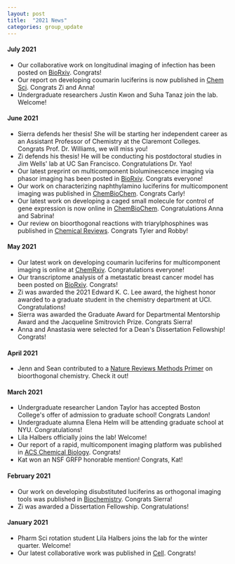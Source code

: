 ```yaml
---
layout: post
title:  "2021 News"
categories: group_update
---
```


#### July 2021
- Our collaborative work on longitudinal imaging of infection has been posted on [BioRxiv](https://www.biorxiv.org/content/10.1101/2021.08.17.456698v1). Congrats!
- Our report on developing coumarin luciferins is now published in [Chem Sci](https://pubs.rsc.org/en/content/articlehtml/2021/sc/d1sc03114g). Congrats Zi and Anna!
- Undergraduate researchers Justin Kwon and Suha Tanaz join the lab. Welcome!

#### June 2021
- Sierra defends her thesis! She will be starting her independent career as an Assistant Professor of Chemistry at the Claremont Colleges. Congrats Prof. Dr. Williams, we will miss you!
- Zi defends his thesis! He will be conducting his postdoctoral studies in Jim Wells' lab at UC San Francisco. Congratulations Dr. Yao!
- Our latest preprint on multicomponent bioluminescence imaging via phasor imaging has been posted in [BioRxiv](https://www.biorxiv.org/content/10.1101/2021.06.18.448905v1). Congrats everyone!
- Our work on characterizing naphthylamino luciferins for multicomponent imaging was published in [ChemBioChem](https://chemistry-europe.onlinelibrary.wiley.com/doi/abs/10.1002/cbic.202100202). Congrats Carly!
- Our latest work on developing a caged small molecule for control of gene expression is now online in [ChemBioChem](https://chemistry-europe.onlinelibrary.wiley.com/doi/full/10.1002/cbic.202100158). Congratulations Anna and Sabrina!
- Our review on bioorthogonal reactions with triarylphosphines was published in [Chemical Reviews](https://pubs.acs.org/doi/10.1021/acs.chemrev.1c00014). Congrats Tyler and Robby!

#### May 2021
- Our latest work on developing coumarin luciferins for multicomponent imaging is online at [ChemRxiv](https://chemrxiv.org/engage/chemrxiv/article-details/60c7586cbdbb8967b7a3ad6c). Congratulations everyone!
- Our transcriptome analysis of a metastatic breast cancer model has been posted on [BioRxiv](https://www.biorxiv.org/content/10.1101/2021.05.04.442511v1). Congrats!
- Zi was awarded the 2021 Edward K. C. Lee award, the highest honor awarded to a graduate student in the chemistry department at UCI. Congratulations!
- Sierra was awarded the Graduate Award for Departmental Mentorship Award and the Jacqueline Smitrovich Prize. Congrats Sierra!
- Anna and Anastasia were selected for a Dean's Dissertation Fellowship! Congrats!

#### April 2021
- Jenn and Sean contributed to a [Nature Reviews Methods Primer](https://www.nature.com/articles/s43586-021-00028-z) on bioorthogonal chemistry. Check it out!

#### March 2021
- Undergraduate researcher Landon Taylor has accepted Boston College's offer of admission to graduate school! Congrats Landon!
- Undergraduate alumna Elena Helm will be attending graduate school at NYU. Congratulations!
- Lila Halbers officially joins the lab! Welcome!
- Our report of a rapid, multicomponent imaging platform was published in [ACS Chemical Biology](https://pubs.acs.org/doi/full/10.1021/acschembio.0c00959). Congrats!
- Kat won an NSF GRFP honorable mention! Congrats, Kat!  

#### February 2021
- Our work on developing disubstituted luciferins as orthogonal imaging tools was published in [Biochemistry](https://pubs.acs.org/doi/10.1021/acs.biochem.0c00894#.YDQYQ8G3IAQ.twitter). Congrats Sierra!
- Zi was awarded a Dissertation Fellowship. Congratulations!

#### January 2021
- Pharm Sci rotation student Lila Halbers joins the lab for the winter quarter. Welcome!
- Our latest collaborative work was published in [Cell](https://www.cell.com/cell/pdf/S0092-8674(20)31612-3.pdf). Congrats!
